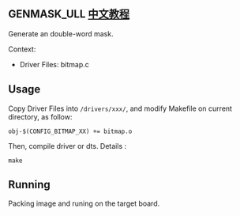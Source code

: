 GENMASK_ULL [中文教程](https://biscuitos.github.io/blog/BITMAP_GENMASK_ULL/)
----------------------------------

Generate an double-word mask.

Context:

* Driver Files: bitmap.c

## Usage

Copy Driver Files into `/drivers/xxx/`, and modify Makefile on current 
directory, as follow:

```
obj-$(CONFIG_BITMAP_XX) += bitmap.o
```

Then, compile driver or dts. Details :

```
make
```

## Running

Packing image and runing on the target board.
